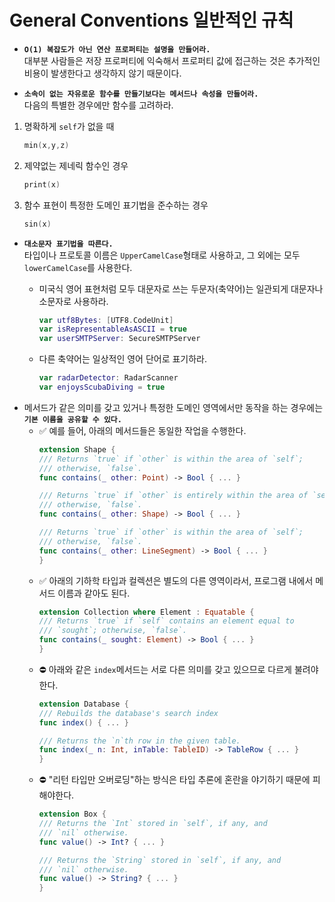 # General Conventions 일반적인 규칙

- **`O(1) 복잡도가 아닌 연산 프로퍼티는 설명을 만들어라.`**   
대부분 사람들은 저장 프로퍼티에 익숙해서 프로퍼티 값에 접근하는 것은 추가적인 비용이 발생한다고 생각하지 않기 때문이다.   

- **`소속이 없는 자유로운 함수를 만들기보다는 메서드나 속성을 만들어라.`**   
다음의 특별한 경우에만 함수를 고려하라.

1. 명확하게 `self`가 없을 때
   ```Swift
   min(x,y,z)
   ```
2. 제약없는 제네릭 함수인 경우
   ```Swift
   print(x)
   ```
3. 함수 표현이 특정한 도메인 표기법을 준수하는 경우
   ```Swift
   sin(x)
   ```

- **`대소문자 표기법을 따른다.`**   
  타입이나 프로토콜 이름은 `UpperCamelCase`형태로 사용하고, 그 외에는 모두 `lowerCamelCase`를 사용한다.   
  - 미국식 영어 표현처럼 모두 대문자로 쓰는 두문자(축약어)는 일관되게 대문자나 소문자로 사용하라.   
    ```Swift
    var utf8Bytes: [UTF8.CodeUnit]
    var isRepresentableAsASCII = true
    var userSMTPServer: SecureSMTPServer
    ```

  - 다른 축약어는 일상적인 영어 단어로 표기하라.
    ```Swift
    var radarDetector: RadarScanner
    var enjoysScubaDiving = true
    ```
- 메서드가 같은 의미를 갖고 있거나 특정한 도메인 영역에서만 동작을 하는 경우에는 **`기본 이름을 공유할 수 있다.`**
  - ✅ 예를 들어, 아래의 메서드들은 동일한 작업을 수행한다.
    ```Swift
    extension Shape {
    /// Returns `true` if `other` is within the area of `self`;
    /// otherwise, `false`.
    func contains(_ other: Point) -> Bool { ... }

    /// Returns `true` if `other` is entirely within the area of `self`;
    /// otherwise, `false`.
    func contains(_ other: Shape) -> Bool { ... }

    /// Returns `true` if `other` is within the area of `self`;
    /// otherwise, `false`.
    func contains(_ other: LineSegment) -> Bool { ... }
    }
    ```
  - ✅ 아래의 기하학 타입과 컬렉션은 별도의 다른 영역이라서, 프로그램 내에서 메서드 이름과 같아도 된다.
    ```Swift
    extension Collection where Element : Equatable {
    /// Returns `true` if `self` contains an element equal to
    /// `sought`; otherwise, `false`.
    func contains(_ sought: Element) -> Bool { ... }
    }
    ```
  - ⛔️ 아래와 같은 `index`메서드는 서로 다른 의미를 갖고 있으므로 다르게 불려야한다.
    ```Swift
    extension Database {
    /// Rebuilds the database's search index
    func index() { ... }

    /// Returns the `n`th row in the given table.
    func index(_ n: Int, inTable: TableID) -> TableRow { ... }
    }
    ```
  - ⛔️ "리턴 타입만 오버로딩"하는 방식은 타입 추론에 혼란을 야기하기 때문에 피해야한다.
    ```Swift
    extension Box {
    /// Returns the `Int` stored in `self`, if any, and
    /// `nil` otherwise.
    func value() -> Int? { ... }

    /// Returns the `String` stored in `self`, if any, and
    /// `nil` otherwise.
    func value() -> String? { ... }
    }
    ```
